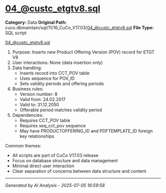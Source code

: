 # 04_@custc_etgtv8.sql

**Category:** Data
**Original Path:** cuco.dbmaintain/sql/11/16_CuCo_V17.03/04_@custc_etgtv8.sql
**File Type:** SQL script

04_@custc_etgtv8.sql
1. Purpose: Inserts new Product Offering Version (POV) record for ETGT V8
2. User interactions: None (data insertion only)
3. Data handling:
   - Inserts record into CCT_POV table
   - Uses sequence for POV_ID
   - Sets validity periods and offering periods
4. Business rules:
   - Version number: 8
   - Valid from: 24.02.2017
   - Valid to: 31.12.2050
   - Offerable period matches validity period
5. Dependencies:
   - Requires CCT_POV table
   - Requires seq_cct_pov sequence
   - May have PRODUCTOFFERING_ID and PDFTEMPLATE_ID foreign key relationships

Common themes:
- All scripts are part of CuCo V17.03 release
- Focus on database structure and data management
- Minimal direct user interaction
- Clear separation of concerns between data structure and content

---
*Generated by AI Analysis - 2025-07-05 16:59:58*
